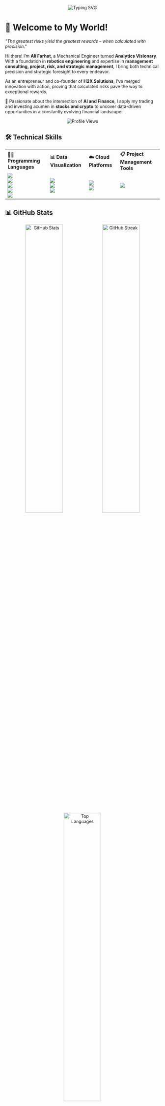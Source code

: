 <p align="center">
  <img src="https://readme-typing-svg.herokuapp.com?font=Fira+Code&size=22&pause=1000&color=00FF9F&center=true&vCenter=true&width=1000&lines=if+(knowledge+%3E+ignorance)%3A+life.upgrade(level%2B%3D1);if+failure.count+%3E+0%3A+print(%22Failure+is+just+a+step+towards+success%22)" alt="Typing SVG" />
</p>

# 👋 Welcome to My World!  

_"The greatest risks yield the greatest rewards – when calculated with precision."_  

Hi there! I’m **Ali Farhat**, a Mechanical Engineer turned **Analytics Visionary**. With a foundation in **robotics engineering** and expertise in **management consulting, project, risk, and strategic management**, I bring both technical precision and strategic foresight to every endeavor.  

As an entrepreneur and co-founder of **H2X Solutions**, I’ve merged innovation with action, proving that calculated risks pave the way to exceptional rewards. 

🌟 Passionate about the intersection of **AI and Finance**, I apply my trading and investing acumen in **stocks and crypto** to uncover data-driven opportunities in a constantly evolving financial landscape. 


<p align="center">
  <img src="https://komarev.com/ghpvc/?username=Aly-Farhat&label=Profile%20Views&color=0e75b6&style=flat" alt="Profile Views" />
</p>


## 🛠️ Technical Skills

<div align="center">

<table>
  <tr>
    <th align="left">👨‍💻 Programming Languages</th>
    <th align="left">📊 Data Visualization</th>
    <th align="left">☁️ Cloud Platforms</th>
    <th align="left">📋 Project Management Tools</th>
  </tr>
  <tr>
    <td>
      <img src="https://img.shields.io/badge/Python-3776AB?style=for-the-badge&logo=python&logoColor=white" /><br>
      <img src="https://img.shields.io/badge/SQL-4479A1?style=for-the-badge&logo=postgresql&logoColor=white" /><br>
      <img src="https://img.shields.io/badge/R-276DC3?style=for-the-badge&logo=r&logoColor=white" /><br>
      <img src="https://img.shields.io/badge/SAS-005BAC?style=for-the-badge&logo=sas&logoColor=white" /><br>
      <img src="https://img.shields.io/badge/MATLAB-FF7200?style=for-the-badge&logo=mathworks&logoColor=white" />
    </td>
    <td>
      <img src="https://img.shields.io/badge/Power%20BI-F2C811?style=for-the-badge&logo=powerbi&logoColor=black" /><br>
      <img src="https://img.shields.io/badge/Seaborn-3776AB?style=for-the-badge&logo=python&logoColor=white" /><br>
      <img src="https://img.shields.io/badge/Matplotlib-3776AB?style=for-the-badge&logo=python&logoColor=white" />
    </td>
    <td>
      <img src="https://img.shields.io/badge/AWS-232F3E?style=for-the-badge&logo=amazonaws&logoColor=white" /><br>
      <img src="https://img.shields.io/badge/Microsoft%20Azure-0078D4?style=for-the-badge&logo=microsoftazure&logoColor=white" />
    </td>
    <td>
      <img src="https://img.shields.io/badge/Jira-0052CC?style=for-the-badge&logo=jira&logoColor=white" />
    </td>
  </tr>
</table>

</div>



## 📊 GitHub Stats

<div align="center">
  <img src="https://github-readme-stats.vercel.app/api?username=Aly-Farhat&show_icons=true&theme=radical&cache_seconds=0" alt="GitHub Stats" width="49%"/>
  <img src="https://github-readme-streak-stats.herokuapp.com/?user=Aly-Farhat&theme=radical&cache_seconds=0" alt="GitHub Streak" width="49%"/>
  <img src="https://github-readme-stats.vercel.app/api/top-langs/?username=Aly-Farhat&layout=compact&theme=radical&cache_seconds=0" alt="Top Languages" width="49%"/>
</div>


## 🌐 Connect With Me

<div align="center">
  <a href="https://www.linkedin.com/in/aliifarhat" target="_blank">
    <img src="https://img.shields.io/badge/LinkedIn-0077B5?style=for-the-badge&logo=linkedin&logoColor=white" />
  </a>
  <a href="mailto:ali.m.farhat@mail.mcgill.ca" target="_blank">
    <img src="https://img.shields.io/badge/Email-D14836?style=for-the-badge&logo=gmail&logoColor=white" />
  </a>
  <a href="https://x.com/Alii_Farhatt" target="_blank">
    <img src="https://img.shields.io/badge/X-000000?style=for-the-badge&logo=x&logoColor=white" />
  </a>
</div>
















